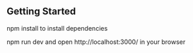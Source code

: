 
## Getting Started

npm install to install dependencies 

npm run dev and open http://localhost:3000/ in your browser